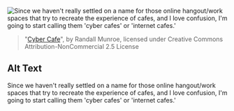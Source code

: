 ![Since we haven't really settled on a name for those online hangout/work spaces that try to recreate the experience of cafes, and I love confusion, I'm going to start calling them 'cyber cafes' or 'internet cafes.'](https://imgs.xkcd.com/comics/cyber_cafe.png)
> "[Cyber Cafe](https://xkcd.com/2392/)", by Randall Munroe, licensed under Creative Commons Attribution-NonCommercial 2.5 License

## Alt Text
Since we haven't really settled on a name for those online hangout/work spaces that try to recreate the experience of cafes, and I love confusion, I'm going to start calling them 'cyber cafes' or 'internet cafes.'
